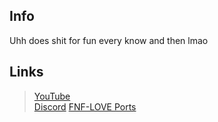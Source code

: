 ## Info
Uhh does shit for fun every know and then lmao

## Links
> [YouTube](https://youtube.com/@bluecolorsin)   
> [Discord](https://discord.com/users/710888357240111144)
> [FNF-LOVE Ports](https://github.com/BlueColorsin/BlueColorsin/tree/main/FNF-LOVE%20Ports)
